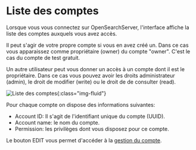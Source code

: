 Liste des comptes
=================

Lorsque vous vous connectez sur OpenSearchServer, l'interface affiche la liste des comptes auxquels vous avez accès.

Il peut s'agir de votre propre compte si vous en avez créé un. 
Dans ce cas vous apparaissez comme propriétaire (owner) du compte "owner".
C'est le cas du compte de test gratuit.

Un autre utilisateur peut vous donner un accès à un compte dont il est le propriétaire.
Dans ce cas vous pouvez avoir les droits administrateur (admin), le droit de modifier (write)
ou le droit de de consulter (read).

![Liste des comptes](/assets/account-list.png){:class="img-fluid"}

Pour chaque compte on dispose des informations suivantes:

- Account ID: Il s'agit de l'identifiant unique du compte (UUID).
- Account name: le nom du compte.
- Permission: les privilèges dont vous disposez pour ce compte.

Le bouton EDIT vous permet d'accéder à la [gestion du compte](/fr/account-edition.html).
